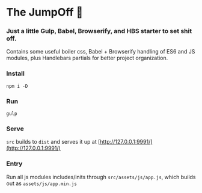 # The JumpOff 🍜

### Just a little Gulp, Babel, Browserify, and HBS starter to set shit off.

Contains some useful boiler css, Babel + Browserify handling of ES6 and JS modules, plus Handlebars partials for better project organization.


### Install

```
npm i -D
````

### Run

```
gulp
```

### Serve

`src` builds to `dist` and serves it up at [http://127.0.0.1:9991/](http://127.0.0.1:9991/)


### Entry

Run all js modules includes/inits through `src/assets/js/app.js`, which builds out as `assets/js/app.min.js`
